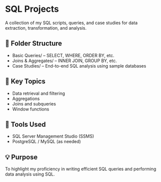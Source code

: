 # SQL Projects

A collection of my SQL scripts, queries, and case studies for data extraction, transformation, and analysis.

## 📁 Folder Structure
- Basic Queries/ – SELECT, WHERE, ORDER BY, etc.
- Joins & Aggregates/ – INNER JOIN, GROUP BY, etc.
- Case Studies/ – End-to-end SQL analysis using sample databases

## 📌 Key Topics
- Data retrieval and filtering
- Aggregations
- Joins and subqueries
- Window functions

## 📂 Tools Used
- SQL Server Management Studio (SSMS)
- PostgreSQL / MySQL (as needed)

## 💡 Purpose
To highlight my proficiency in writing efficient SQL queries and performing data analysis using SQL.
